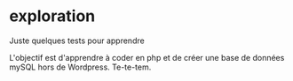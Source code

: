 # exploration
Juste quelques tests pour apprendre

L'objectif est d'apprendre à coder en php et de créer une base de données mySQL hors de Wordpress. Te-te-tem.
